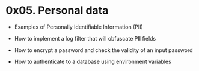 # 0x05. Personal data

* Examples of Personally Identifiable Information (PII)

* How to implement a log filter that will obfuscate PII fields

* How to encrypt a password and check the validity of an input password

* How to authenticate to a database using environment variables